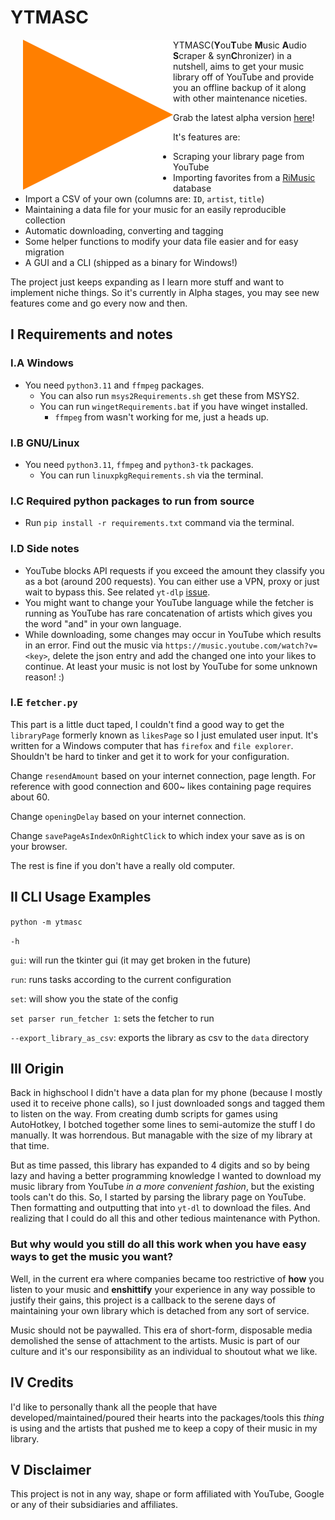 # YTMASC

<a href="#"><img alt="horrible orange triangle" style="padding-left:20px;" align="left" src="assets/icon.svg"></a>

YTMASC(**Y**ou**T**ube **M**usic **A**udio **S**craper & syn**C**hronizer) in a nutshell, aims to get your music library off of YouTube and provide you an offline backup of it along with other maintenance niceties.

Grab the latest alpha version [here](https://github.com/Egezenn/YTMASC/releases)!

It's features are:

- Scraping your library page from YouTube
- Importing favorites from a [RiMusic](https://github.com/fast4x/RiMusic) database
- Import a CSV of your own (columns are: `ID`, `artist`, `title`)
- Maintaining a data file for your music for an easily reproducible collection
- Automatic downloading, converting and tagging
- Some helper functions to modify your data file easier and for easy migration
- A GUI and a CLI (shipped as a binary for Windows!)

The project just keeps expanding as I learn more stuff and want to implement niche things. So it's currently in Alpha stages, you may see new features come and go every now and then.

## I Requirements and notes

### I.A Windows

- You need `python3.11` and `ffmpeg` packages.
  - You can also run `msys2Requirements.sh` get these from MSYS2.
  - You can run `wingetRequirements.bat` if you have winget installed.
    - `ffmpeg` from wasn't working for me, just a heads up.

### I.B GNU/Linux

- You need `python3.11`, `ffmpeg` and `python3-tk` packages.
  - You can run `linuxpkgRequirements.sh` via the terminal.

### I.C Required python packages to run from source

- Run `pip install -r requirements.txt` command via the terminal.

### I.D Side notes

- YouTube blocks API requests if you exceed the amount they classify you as a bot (around 200 requests). You can either use a VPN, proxy or just wait to bypass this. See related `yt-dlp` [issue](https://github.com/yt-dlp/yt-dlp/issues/10128).
- You might want to change your YouTube language while the fetcher is running as YouTube has rare concatenation of artists which gives you the word "and" in your own language.
- While downloading, some changes may occur in YouTube which results in an error.
Find out the music via `https://music.youtube.com/watch?v=<key>`, delete the json entry and add the changed one into your likes to continue. At least your music is not lost by YouTube for some unknown reason! :\)

### I.E `fetcher.py`

This part is a little duct taped, I couldn't find a good way to get the `libraryPage` formerly known as `likesPage` so I just emulated user input. It's written for a Windows computer that has `firefox` and `file explorer`. Shouldn't be hard to tinker and get it to work for your configuration.

Change `resendAmount` based on your internet connection, page length. For reference with good connection and 600~ likes containing page requires about 60.

Change `openingDelay` based on your internet connection.

Change `savePageAsIndexOnRightClick` to which index your save as is on your browser.

The rest is fine if you don't have a really old computer.

## II CLI Usage Examples

`python -m ytmasc`

`-h`

`gui`: will run the tkinter gui (it may get broken in the future)

`run`: runs tasks according to the current configuration

`set`: will show you the state of the config

`set parser run_fetcher 1`: sets the fetcher to run

`--export_library_as_csv`: exports the library as csv to the `data` directory

## III Origin

Back in highschool I didn't have a data plan for my phone \(because I mostly used it to receive phone calls\), so I just downloaded songs and tagged them to listen on the way. From creating dumb scripts for games using AutoHotkey, I botched together some lines to semi-automize the stuff I do manually. It was horrendous. But managable with the size of my library at that time.

But as time passed, this library has expanded to 4 digits and so by being lazy and having a better programming knowledge I wanted to download my music library from YouTube *in a more convenient fashion*, but the existing tools can't do this. So, I started by parsing the library page on YouTube. Then formatting and outputting that into `yt-dl` to download the files. And realizing that I could do all this and other tedious maintenance with Python.

### But why would you still do all this work when you have easy ways to get the music you want?

Well, in the current era where companies became too restrictive of **how** you listen to your music and **enshittify** your experience in any way possible to justify their gains, this project is a callback to the serene days of maintaining your own library which is detached from any sort of service.

Music should not be paywalled. This era of short-form, disposable media demolished the sense of attachment to the artists. Music is part of our culture and it's our responsibility as an individual to shoutout what we like.

## IV Credits

I'd like to personally thank all the people that have developed\/maintained\/poured their hearts into the packages\/tools this *thing* is using and the artists that pushed me to keep a copy of their music in my library.

## V Disclaimer

This project is not in any way, shape or form affiliated with YouTube, Google or any of their subsidiaries and affiliates.
